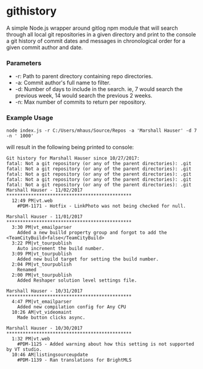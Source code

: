 # githistory

A simple Node.js wrapper around gitlog npm module that will search through all local git repositories in a given directory and print to the console a git history of commit dates and messages in chronological order for a given commit author and date.

### Parameters

* -r: Path to parent directory containing repo directories.
* -a: Commit author's full name to filter.
* -d: Number of days to include in the search. ie, 7 would search the previous week, 14 would search the previous 2 weeks.
* -n: Max number of commits to return per repository.

### Example Usage

    node index.js -r C:/Users/mhaus/Source/Repos -a 'Marshall Hauser' -d 7 -n ' 1000' 

will result in the following being printed to console:

    Git history for Marshall Hauser since 10/27/2017:
    fatal: Not a git repository (or any of the parent directories): .git
    fatal: Not a git repository (or any of the parent directories): .git
    fatal: Not a git repository (or any of the parent directories): .git
    fatal: Not a git repository (or any of the parent directories): .git
    fatal: Not a git repository (or any of the parent directories): .git
    Marshall Hauser - 11/02/2017 **********************************************
      12:49 PM|vt.web
        #PDM-1171 - Hotfix - LinkPhoto was not being checked for null.
    
    Marshall Hauser - 11/01/2017 **********************************************
      3:30 PM|vt_emailparser
        Added a new builld property group and forgot to add the <TeamCityBuild>false</TeamCityBuild>
      3:22 PM|vt_tourpublish
        Auto increment the build number.
      3:09 PM|vt_tourpublish
        Added new build target for setting the build number.
      2:04 PM|vt_tourpublish
        Renamed
      2:00 PM|vt_tourpublish
        Added Reshaper solution level settings file.
    
    Marshall Hauser - 10/31/2017 **********************************************
      4:47 PM|vt_emailparser
        Added new compilation config for Any CPU
      10:26 AM|vt_videomaint
        Made button clicks async.
    
    Marshall Hauser - 10/30/2017 **********************************************
      1:32 PM|vt.web
        #PDM-1125 - Added warning about how this setting is not supported by VT studio.
      10:46 AM|listingsourceupdate
        #PDM-1139 - Ran translations for BrightMLS
